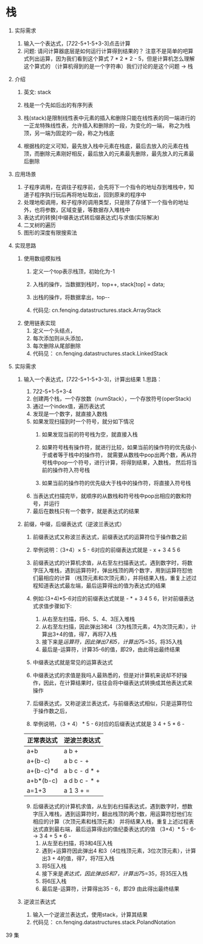 # 栈
1. 实际需求
    1. 输入一个表达式，[7*2*2-5+1-5+3-3]点击计算
    2. 问题: 请问计算器底层是如何运行计算得到结果的？ 注意不是简单的吧算式列出运算，因为我们看到这个算式 7 * 2 * 2 - 5，但是计算机怎么理解这个算式的
    （计算机得到的是一个字符串）我们讨论的是这个问题 -> 栈
       
2. 介绍
    1. 英文: stack
    2. 栈是一个先如后出的有序列表
    3. 栈(stack)是限制线性表中元素的插入和删除只能在线性表的同一端进行的一正龙特殊线性表，允许插入和删除的一段，为变化的一端，
       称之为栈顶，另一端为固定的一段，称之为栈底
       
    4. 根据栈的定义可知，最先放入栈中元素在栈底，最后去放入的元素在栈顶，而删除元素刚好相反，最后放入的元素最先删除，最先放入的元素最后删除
    
3. 应用场景

    1. 子程序调用，在调往子程序前，会先将下一个指令的地址存到堆栈中，知道子程序执行玩后再将地址取出，回到原来的程序中
    2. 处理地柜调用，和子程序的调用类型，只是除了存储下一个指令的地址外，也将参数，区域变量，等数据存入堆栈中
    3. 表达式的转换[中缀表达式转后缀表达式]与求值(实际解决)
    4. 二叉树的遍历
    5. 图形的深度有限搜索法
   
4. 实现思路
   1. 使用数组模拟栈
      1. 定义一个top表示栈顶，初始化为-1
      2. 入栈的操作，当数据到栈时，top++, stack[top] = data;
      3. 出栈的操作，将数据拿出，top--
      
      4. 代码见: cn.fenqing.datastructures.stack.ArrayStack
   2. 使用链表实现
      1. 定义一个头结点，
      2. 每次添加则从头添加，
      3. 每次删除从尾部删除
      4. 代码见： cn.fenqing.datastructures.stack.LinkedStack
   
5. 实际需求
   1. 输入一个表达式，[7*2*2-5+1-5+3-3]，计算出结果
      1.思路：
         1. 7*2*2-5+1-5+3-4 
         2. 创建两个栈，一个存放数（numStack），一个存放符号(operStack)
         3. 通过一个index值，遍历表达式
         4. 发现是一个数字，就直接入数栈
         5. 如果发现扫描到时一个符号，就分如下情况
            1. 如果发现当前的符号栈为空，就直接入栈
            2. 如果符号栈有操作符，就进行比较，如果当前的操作符的优先级小于或者等于栈中的操作符，
               就需要从数栈中pop出两个数，再从符号栈中pop一个符号，进行计算，将得到结果，入数栈，
               然后将当前的操作符入符号栈
               
            3. 如果当前的操作符的优先级大于栈中的操作符，将直接入符号栈
         6. 当表达式扫描完毕，就顺序的从数栈和符号栈中pop出相应的数和符号，并运行
         7. 最后在数栈只有一个数字，就是表达式的结果
   2. 前缀，中缀，后缀表达式（逆波兰表达式）
      1. 前缀表达式又称波兰表达式，前缀表达式的运算符位于操作数之前
      2. 举例说明：（3+4）× 5 - 6对应的前缀表达式就是 - x + 3 4 5 6
      3. 前缀表达式的计算机求值，从右至左扫描表达式，遇到数字时，将数字压入堆栈，遇到运算符时，弹出栈顶的两个数字，用到运算符怼他们最相应的计算
         （栈顶元素和次顶元素），并将结果入栈，重复上述过程知道表达式最左端，最后运算得出的值为表达式的结果
         
      4. 例如:(3+4)*5-6对应的前缀表达式就是 - * + 3 4 5 6，针对前缀表达式求值步骤如下:
         1. 从右至左扫描，将6、5、4、3压入堆栈
         1. 从右至左扫描，因此弹出3和4（3为栈顶元素，4为次顶元素），计算出3+4的值，得7，再将7入栈
         2. 接下来是*运算符，因此弹出7和5，计算出7*5=35，将35入栈
         3. 最后是-运算符，计算35-6的值，即29，由此得出最终结果
      5. 中缀表达式就是常见的运算表达式
      6. 中缀表达式的求值是我吗人最熟悉的，但是对计算机来说却不好操作，因此，在计算结果时，往往会将中缀表达式转换成其他表达式来操作
      7. 后缀表达式，又称逆波兰表达式，与前缀表达式相似，只是运算符位于操作数之后，
      8. 举例说明，（3 + 4） * 5 - 6对应的后缀表达式就是 3 4 + 5 * 6 -
      
      | 正常表达式 | 逆波兰表达式   |
      | --------- | ------------ |
      | a+b       | a b +        |
      | a+(b-c)   | a b c - +    |
      | a+(b-c)*d | a b c - d * +|
      | a+b*(b-c) | a d b c - * +|
      | a=1+3     | a 1 3 + =    | 
      9. 后缀表达式的计算机求值，从左到右扫描表达式，遇到数字时，想数字压入堆栈，遇到运算符时，翻出栈顶的两个数，用运算符怼他们左相应的计算（次顶元素和栈顶元素）
      并将结果入栈，重复上述过程表达式直到最右端，最后运算得出的值纪委表达式的值
         （3+4）* 5 - 6--> 3 4 + 5 * 6 -
         1. 从左至右扫描，将3和4压入栈
         2. 遇到+运算符因此弹出4 和3（4位栈顶元素，3位次顶元素），计算出3 + 4的值，得7，将7压入栈
         3. 将5压入栈
         4. 接下来是*表达式，因此弹出5和7，计算出7*5=35，将35压入栈
         6. 将6压入栈
         7. 最后是-运算符，计算得出35 - 6，即29 由此得出最终结果
   
   3. 逆波兰表达式
      1. 输入一个逆波兰表达式，使用stack，计算其结果
      2. 代码见： cn.fenqing.datastructures.stack.PolandNotation
   
39 集